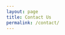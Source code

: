 ```yaml
---
layout: page
title: Contact Us
permalink: /contact/
---
```


<!DOCTYPE html>
<html lang="en">
<head>
    <meta charset="UTF-8">
    <meta name="viewport" content="width=device-width, initial-scale=1.0">
    <title>Contact Green Spring Mental Health</title>
    <style>
        * {
            margin: 0;
            padding: 0;
            box-sizing: border-box;
        }

        body {
            font-family: 'Segoe UI', Tahoma, Geneva, Verdana, sans-serif;
            background: linear-gradient(135deg, #f8fffe 0%, #e8f5f0 100%);
            min-height: 100vh;
            padding: 20px;
            color: #2c5530;
        }

        .form-container {
            max-width: 600px;
            margin: 40px auto;
            background: white;
            border-radius: 20px;
            box-shadow: 0 20px 40px rgba(76, 130, 89, 0.1);
            overflow: hidden;
            position: relative;
        }

        .form-header {
            background: linear-gradient(135deg, #6b9c7a 0%, #4a7c59 100%);
            color: white;
            padding: 40px 30px;
            text-align: center;
            position: relative;
        }

        .form-header::before {
            content: '';
            position: absolute;
            top: -50%;
            left: -50%;
            width: 200%;
            height: 200%;
            background: radial-gradient(circle, rgba(255,255,255,0.1) 1px, transparent 1px);
            background-size: 20px 20px;
            animation: drift 20s infinite linear;
        }

        @keyframes drift {
            0% { transform: translateX(0) translateY(0); }
            100% { transform: translateX(20px) translateY(20px); }
        }

        .form-header h1 {
            font-size: 28px;
            margin-bottom: 10px;
            font-weight: 300;
            position: relative;
            z-index: 1;
        }

        .form-header p {
            font-size: 16px;
            opacity: 0.9;
            position: relative;
            z-index: 1;
        }

        .form-content {
            padding: 40px 30px;
        }

        .form-group {
            margin-bottom: 25px;
            position: relative;
        }

        label {
            display: block;
            margin-bottom: 8px;
            font-weight: 600;
            color: #2c5530;
            font-size: 14px;
            text-transform: uppercase;
            letter-spacing: 0.5px;
        }

        input[type="email"], textarea {
            width: 100%;
            padding: 16px 20px;
            border: 2px solid #e8f1ea;
            border-radius: 12px;
            font-size: 16px;
            background: #f9fcfa;
            transition: all 0.3s ease;
            font-family: inherit;
            color: #2c5530;
        }

        input[type="email"]:focus, textarea:focus {
            outline: none;
            border-color: #6b9c7a;
            background: white;
            box-shadow: 0 0 0 4px rgba(107, 156, 122, 0.1);
            transform: translateY(-2px);
        }

        textarea {
            resize: vertical;
            min-height: 120px;
            line-height: 1.6;
        }

        .submit-btn {
            width: 100%;
            padding: 18px;
            background: linear-gradient(135deg, #6b9c7a 0%, #4a7c59 100%);
            color: white;
            border: none;
            border-radius: 12px;
            font-size: 16px;
            font-weight: 600;
            cursor: pointer;
            transition: all 0.3s ease;
            text-transform: uppercase;
            letter-spacing: 1px;
            position: relative;
            overflow: hidden;
        }

        .submit-btn::before {
            content: '';
            position: absolute;
            top: 0;
            left: -100%;
            width: 100%;
            height: 100%;
            background: linear-gradient(90deg, transparent, rgba(255,255,255,0.2), transparent);
            transition: left 0.5s;
        }

        .submit-btn:hover {
            transform: translateY(-3px);
            box-shadow: 0 10px 25px rgba(107, 156, 122, 0.3);
        }

        .submit-btn:hover::before {
            left: 100%;
        }

        .submit-btn:active {
            transform: translateY(-1px);
        }

        .form-footer {
            text-align: center;
            margin-top: 30px;
            padding-top: 20px;
            border-top: 1px solid #e8f1ea;
            font-size: 14px;
            color: #6b9c7a;
        }

        .floating-elements {
            position: absolute;
            top: 0;
            left: 0;
            width: 100%;
            height: 100%;
            pointer-events: none;
            overflow: hidden;
        }

        .floating-leaf {
            position: absolute;
            opacity: 0.1;
            font-size: 20px;
            color: #6b9c7a;
            animation: float 6s ease-in-out infinite;
        }

        .floating-leaf:nth-child(1) {
            top: 20%;
            left: 10%;
            animation-delay: 0s;
        }

        .floating-leaf:nth-child(2) {
            top: 60%;
            right: 15%;
            animation-delay: 2s;
        }

        .floating-leaf:nth-child(3) {
            bottom: 30%;
            left: 20%;
            animation-delay: 4s;
        }

        @keyframes float {
            0%, 100% { transform: translateY(0px) rotate(0deg); }
            50% { transform: translateY(-20px) rotate(10deg); }
        }

        @media (max-width: 768px) {
            .form-container {
                margin: 20px auto;
                border-radius: 15px;
            }
            
            .form-content {
                padding: 30px 20px;
            }
            
            .form-header {
                padding: 30px 20px;
            }
            
            .form-header h1 {
                font-size: 24px;
            }
        }

        /* Custom focus indicator for accessibility */
        input[type="email"]:focus-visible, 
        textarea:focus-visible, 
        .submit-btn:focus-visible {
            outline: 3px solid #6b9c7a;
            outline-offset: 2px;
        }
    </style>
</head>
<body>
    <div class="floating-elements">
        <div class="floating-leaf">🌿</div>
        <div class="floating-leaf">🍃</div>
        <div class="floating-leaf">🌱</div>
    </div>

    <div class="form-container">
        <div class="form-header">
            <h1>Get in Touch</h1>
            <p>We're here to support your mental health journey</p>
        </div>
        
        <div class="form-content">
            <form action="https://formspree.io/f/mdkzbwzd" method="POST">
                <div class="form-group">
                    <label for="email">Your Email</label>
                    <input type="email" id="email" name="email" required placeholder="Enter your email address">
                </div>
                
                <div class="form-group">
                    <label for="message">Your Message</label>
                    <textarea id="message" name="message" required placeholder="Share what's on your mind or ask any questions you may have..."></textarea>
                </div>
                
                <button type="submit" class="submit-btn">Send Message</button>
                

            </form>
        </div>
    </div>

    <script>
        // Add smooth form interactions
        document.addEventListener('DOMContentLoaded', function() {
            const inputs = document.querySelectorAll('input, textarea');
            
            inputs.forEach(input => {
                input.addEventListener('focus', function() {
                    this.parentElement.style.transform = 'scale(1.02)';
                });
                
                input.addEventListener('blur', function() {
                    this.parentElement.style.transform = 'scale(1)';
                });
            });

            // Form submission feedback
            const form = document.querySelector('form');
            const submitBtn = document.querySelector('.submit-btn');
            
            form.addEventListener('submit', function() {
                submitBtn.innerHTML = 'Sending...';
                submitBtn.style.background = 'linear-gradient(135deg, #5a8569 0%, #3f6b4e 100%)';
            });
        });
    </script>
</body>
</html>